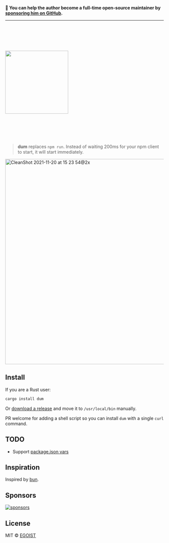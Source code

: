 **💛 You can help the author become a full-time open-source maintainer by [sponsoring him on GitHub](https://github.com/sponsors/egoist).**

---

<br><br><br><br>

<img src="https://mystickermania.com/cdn/stickers/games/among-us-lime-character-dum.svg" width="200">

<br><br><br><br>

> **dum** replaces `npm run`. Instead of waiting 200ms for your npm client to start, it will start immediately.

<img width="652" alt="CleanShot 2021-11-20 at 15 23 54@2x" src="https://user-images.githubusercontent.com/8784712/142718353-6e6f8327-c27e-404a-866e-6d5af3567cbc.png">

## Install

If you are a Rust user:

```bash
cargo install dum
```

Or [download a release](https://github.com/egoist/dum/releases) and move it to `/usr/local/bin` manually.

PR welcome for adding a shell script so you can install `dum` with a single `curl` command.

## TODO

- Support [package.json vars](https://docs.npmjs.com/cli/v8/using-npm/scripts#packagejson-vars)

## Inspiration

Inspired by [bun](https://bun.sh/).

## Sponsors

[![sponsors](https://sponsors-images.egoist.sh/sponsors.svg)](https://github.com/sponsors/egoist)

## License

MIT &copy; [EGOIST](https://github.com/sponsors/egoist)
